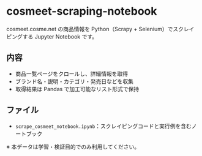 # cosmeet-scraping-notebook

cosmeet.cosme.net の商品情報を Python（Scrapy + Selenium）でスクレイピングする Jupyter Notebook です。

## 内容

- 商品一覧ページをクロールし、詳細情報を取得
- ブランド名・説明・カテゴリ・発売日などを収集
- 取得結果は Pandas で加工可能なリスト形式で保持

## ファイル

- `scrape_cosmeet_notebook.ipynb`：スクレイピングコードと実行例を含むノートブック

※ 本データは学習・検証目的でのみ利用してください。
